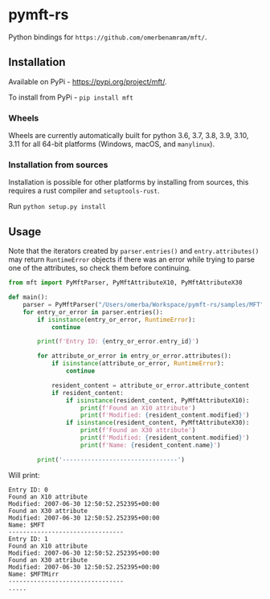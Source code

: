 # pymft-rs

Python bindings for `https://github.com/omerbenamram/mft/`.

## Installation

Available on PyPi - https://pypi.org/project/mft/.

To install from PyPi - `pip install mft`

### Wheels
Wheels are currently automatically built for python 3.6, 3.7, 3.8, 3.9, 3.10, 3.11 for all 64-bit platforms (Windows, macOS, and `manylinux`).

### Installation from sources
Installation is possible for other platforms by installing from sources, this requires a rust compiler and `setuptools-rust`.

Run `python setup.py install`


## Usage

Note that the iterators created by `parser.entries()` and `entry.attributes()` may return `RuntimeError` objects if there was an error while trying
to parse one of the attributes, so check them before continuing.

```python
from mft import PyMftParser, PyMftAttributeX10, PyMftAttributeX30

def main():
    parser = PyMftParser("/Users/omerba/Workspace/pymft-rs/samples/MFT")
    for entry_or_error in parser.entries():
        if isinstance(entry_or_error, RuntimeError):
            continue

        print(f'Entry ID: {entry_or_error.entry_id}')

        for attribute_or_error in entry_or_error.attributes():
            if isinstance(attribute_or_error, RuntimeError):
                continue

            resident_content = attribute_or_error.attribute_content
            if resident_content:
                if isinstance(resident_content, PyMftAttributeX10):
                    print(f'Found an X10 attribute')
                    print(f'Modified: {resident_content.modified}')
                if isinstance(resident_content, PyMftAttributeX30):
                    print(f'Found an X30 attribute')
                    print(f'Modified: {resident_content.modified}')
                    print(f'Name: {resident_content.name}')

        print('--------------------------------')
```

Will print:

```
Entry ID: 0
Found an X10 attribute
Modified: 2007-06-30 12:50:52.252395+00:00
Found an X30 attribute
Modified: 2007-06-30 12:50:52.252395+00:00
Name: $MFT
--------------------------------
Entry ID: 1
Found an X10 attribute
Modified: 2007-06-30 12:50:52.252395+00:00
Found an X30 attribute
Modified: 2007-06-30 12:50:52.252395+00:00
Name: $MFTMirr
--------------------------------
.....
```

